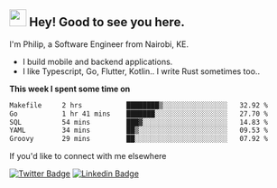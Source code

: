 <h2><img src="https://slackmojis.com/emojis/3643-cool-doge/download" width="30"/> Hey! Good to see you here.</h2>

<p>I'm Philip, a Software Engineer from Nairobi, KE. 

- I build mobile and backend applications.
- I like Typescript, Go, Flutter, Kotlin.. I write Rust sometimes too..</p>

**This week I spent some time on**
<!--START_SECTION:waka-->

```txt
Makefile     2 hrs           ████████▒░░░░░░░░░░░░░░░░   32.92 %
Go           1 hr 41 mins    ███████░░░░░░░░░░░░░░░░░░   27.70 %
SQL          54 mins         ███▓░░░░░░░░░░░░░░░░░░░░░   14.83 %
YAML         34 mins         ██▒░░░░░░░░░░░░░░░░░░░░░░   09.53 %
Groovy       29 mins         ██░░░░░░░░░░░░░░░░░░░░░░░   07.92 %
```

<!--END_SECTION:waka-->

If you'd like to connect with me elsewhere

[![Twitter Badge](https://img.shields.io/badge/-Twitter-1ca0f1?style=flat-square&labelColor=1ca0f1&logo=twitter&logoColor=white&link=https://twitter.com/_diogorodrigues)](https://twitter.com/kimathiphil)  [![Linkedin Badge](https://img.shields.io/badge/-LinkedIn-blue?style=flat-square&logo=Linkedin&logoColor=white&link=https://www.linkedin.com/in/philip-kimathi-2604a9114/)](https://www.linkedin.com/in/philip-kimathi-2604a9114/)
